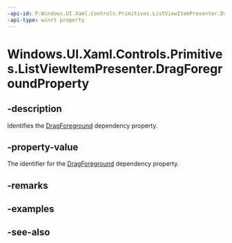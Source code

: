 ```yaml
---
-api-id: P:Windows.UI.Xaml.Controls.Primitives.ListViewItemPresenter.DragForegroundProperty
-api-type: winrt property
---
```


<!-- Property syntax
public Windows.UI.Xaml.DependencyProperty DragForegroundProperty { get; }
-->

# Windows.UI.Xaml.Controls.Primitives.ListViewItemPresenter.DragForegroundProperty

## -description
Identifies the [DragForeground](listviewitempresenter_dragforeground.md) dependency property.



## -property-value
The identifier for the [DragForeground](listviewitempresenter_dragforeground.md) dependency property.

## -remarks

## -examples

## -see-also
